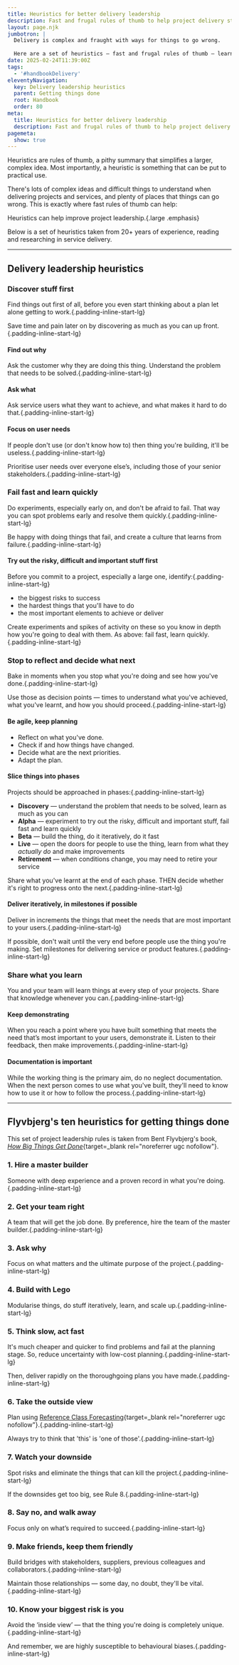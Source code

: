 ```yaml
---
title: Heuristics for better delivery leadership
description: Fast and frugal rules of thumb to help project delivery start out on the right track and stay there
layout: page.njk
jumbotron: |
  Delivery is complex and fraught with ways for things to go wrong.
  
  Here are a set of heuristics — fast and frugal rules of thumb — learnt from 20+ years of experience, reading, and researching to simplify complex things, and help service and project delivery start out on the right track and stay there.{.smaller}
date: 2025-02-24T11:39:00Z
tags:
  - '#handbookDelivery'
eleventyNavigation:
  key: Delivery leadership heuristics
  parent: Getting things done
  root: Handbook
  order: 80
meta:
  title: Heuristics for better delivery leadership
  description: Fast and frugal rules of thumb to help project delivery start out on the right track and stay there
pagemeta:
  show: true
---
```


Heuristics are rules of thumb, a pithy summary that simplifies a larger, complex idea. Most importantly, a heuristic is something that can be put to practical use.

There's lots of complex ideas and difficult things to understand when delivering projects and services, and plenty of places that things can go wrong. This is exactly where fast rules of thumb can help:

Heuristics can help improve project leadership.{.large .emphasis}

Below is a set of heuristics taken from 20+ years of experience, reading and researching in service delivery.

---

## Delivery leadership heuristics

### Discover stuff first

Find things out first of all, before you even start thinking about a plan let alone getting to work.{.padding-inline-start-lg}

Save time and pain later on by discovering as much as you can up front.{.padding-inline-start-lg}

#### Find out why

Ask the customer why they are doing this thing. Understand the problem that needs to be solved.{.padding-inline-start-lg}

#### Ask what

Ask service users what they want to achieve, and what makes it hard to do that.{.padding-inline-start-lg}

#### Focus on user needs

If people don't use (or don't know how to) then thing you're building, it'll be useless.{.padding-inline-start-lg}

Prioritise user needs over everyone else’s, including those of your senior stakeholders.{.padding-inline-start-lg}

### Fail fast and learn quickly

Do experiments, especially early on, and don't be afraid to fail. That way you can spot problems early and resolve them quickly.{.padding-inline-start-lg}

Be happy with doing things that fail, and create a culture that learns from failure.{.padding-inline-start-lg}

#### Try out the risky, difficult and important stuff first

Before you commit to a project, especially a large one, identify:{.padding-inline-start-lg}

- the biggest risks to success
- the hardest things that you'll have to do
- the most important elements to achieve or deliver

Create experiments and spikes of activity on these so you know in depth how you're going to deal with them. As above: fail fast, learn quickly.{.padding-inline-start-lg}

### Stop to reflect and decide what next

Bake in moments when you stop what you're doing and see how you've done.{.padding-inline-start-lg}

Use those as decision points — times to understand what you've achieved, what you've learnt, and how you should proceed.{.padding-inline-start-lg}

#### Be agile, keep planning

- Reflect on what you've done.
- Check if and how things have changed.
- Decide what are the next priorities.
- Adapt the plan.

#### Slice things into phases

Projects should be approached in phases:{.padding-inline-start-lg}

- **Discovery** — understand the problem that needs to be solved, learn as much as you can
- **Alpha** — experiment to try out the risky, difficult and important stuff, fail fast and learn quickly
- **Beta** — build the thing, do it iteratively, do it fast
- **Live** — open the doors for people to use the thing, learn from what they *actually do* and make improvements
- **Retirement** — when conditions change, you may need to retire your service

Share what you've learnt at the end of each phase. THEN decide whether it's right to progress onto the next.{.padding-inline-start-lg}

#### Deliver iteratively, in milestones if possible

Deliver in increments the things that meet the needs that are most important to your users.{.padding-inline-start-lg}

If possible, don't wait until the very end before people use the thing you're making. Set milestones for delivering service or product features.{.padding-inline-start-lg}

### Share what you learn

You and your team will learn things at every step of your projects. Share that knowledge whenever you can.{.padding-inline-start-lg}

#### Keep demonstrating

When you reach a point where you have built something that meets the need that’s most important to your users, demonstrate it. Listen to their feedback, then make improvements.{.padding-inline-start-lg}

#### Documentation is important

While the working thing is the primary aim, do no neglect documentation. When the next person comes to use what you've built, they'll need to know how to use it or how to follow the process.{.padding-inline-start-lg}

---

## Flyvbjerg's ten heuristics for getting things done

This set of project leadership rules is taken from Bent Flyvbjerg's book, [*How Big Things Get Done*](https://sites.prh.com/how-big-things-get-done-book){target=_blank rel="noreferrer ugc nofollow"}.

### 1. Hire a master builder

Someone with deep experience and a proven record in what you're doing.{.padding-inline-start-lg}

### 2. Get your team right

A team that will get the job done. By preference, hire the team of the master builder.{.padding-inline-start-lg}

### 3. Ask why

Focus on what matters and the ultimate purpose of the project.{.padding-inline-start-lg}

### 4. Build with Lego

Modularise things, do stuff iteratively, learn, and scale up.{.padding-inline-start-lg}

### 5. Think slow, act fast

It's much cheaper and quicker to find problems and fail at the planning stage. So, reduce uncertainty with low-cost planning.{.padding-inline-start-lg}

Then, deliver rapidly on the thoroughgoing plans you have made.{.padding-inline-start-lg}

### 6. Take the outside view

Plan using [Reference Class Forecasting](https://conceptually.org/concepts/reference-class-forecasting){target=_blank rel="noreferrer ugc nofollow"}.{.padding-inline-start-lg}

Always try to think that 'this' is 'one of those'.{.padding-inline-start-lg}

### 7. Watch your downside

Spot risks and eliminate the things that can kill the project.{.padding-inline-start-lg}

If the downsides get too big, see Rule 8.{.padding-inline-start-lg}

### 8. Say no, and walk away

Focus only on what’s required to succeed.{.padding-inline-start-lg}

### 9. Make friends, keep them friendly

Build bridges with stakeholders, suppliers, previous colleagues and collaborators.{.padding-inline-start-lg}

Maintain those relationships — some day, no doubt, they'll be vital.{.padding-inline-start-lg}

### 10. Know your biggest risk is you

Avoid the ‘inside view’ — that the thing you're doing is completely unique.{.padding-inline-start-lg}

And remember, we are highly susceptible to behavioural biases.{.padding-inline-start-lg}
